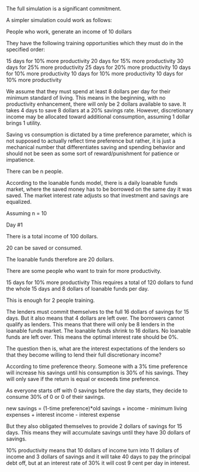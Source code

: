 The full simulation is a significant commitment.

A simpler simulation could work as follows:

People who work, generate an income of 10 dollars

They have the following training opportunities which they must do in the specified order:

15 days for 10% more productivity
20 days for 15% more productivity
30 days for 25% more productivity
25 days for 20% more productivity
10 days for 10% more productivity
10 days for 10% more productivity
10 days for 10% more productivity

We assume that they must spend at least 8 dollars per day for their minimum standard of living.
This means in the beginning, with no productivity enhancement, there will only be 2 dollars available to save.
It takes 4 days to save 8 dollars at a 20% savings rate.
However, discretionary income may be allocated toward additional consumption,
assuming 1 dollar brings 1 utility.

Saving vs consumption is dictated by a time preference parameter, which is not
supposed to actually reflect time preference but rather, it is just a
mechanical number that differentiates saving and spending behavior
and should not be seen as some sort of reward/punishment for patience or impatience.

There can be n people.

According to the loanable funds model,
there is a daily loanable funds market,
where the saved money has to be borrowed
on the same day it was saved.
The market interest rate adjusts so that investment and savings are equalized.

Assuming n = 10

Day #1

There is a total income of 100 dollars.

20 can be saved or consumed.

The loanable funds therefore are 20 dollars.

There are some people who want to train for more productivity.

15 days for 10% more productivity
This requires a total of 120 dollars to fund the whole 15 days
and 8 dollars of loanable funds per day.

This is enough for 2 people training.

The lenders must commit themselves to the full 16 dollars of savings for 15 days.
But it also means that 4 dollars are left over.
The borrowers cannot qualify as lenders.
This means that there will only be 8 lenders in the loanable funds market.
The loanable funds shrink to 16 dollars.
No loanable funds are left over.
This means the optimal interest rate should be 0%.

The question then is, what are the interest expectations of the lenders so that they become willing to lend their full discretionary income?

According to time preference theory. Someone with a 3% time preference will increase his
savings until his consumption is 30% of his savings.
They will only save if the return is equal or exceeds time preference.

As everyone starts off with 0 savings before the day starts,
they decide to consume 30% of 0 or 0 of their savings.

new savings = (1-time preference)*old savings + income - minimum living expenses + interest income - interest expense

But they also obligated themselves to provide 2 dollars of savings for 15 days.
This means they will accumulate savings until they have 30 dollars of savings.

10% productivity means that 10 dollars of income turn into 11 dollars of income and 3 dollars of savings
and it will take 40 days to pay the principal debt off,
but at an interest rate of 30% it will cost 9 cent per day in interest.
